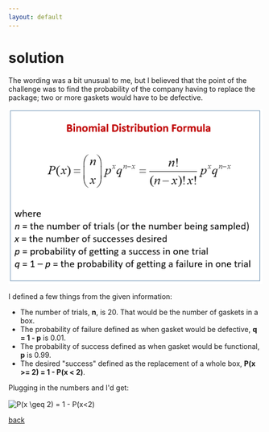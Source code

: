```yaml
---
layout: default
---
```


# solution

The wording was a bit unusual to me, but I believed that the point of the challenge was to find the probability of the company having to replace the package; two or more gaskets would have to be defective. 

![](images/binomial.png)

I defined a few things from the given information:

- The number of trials, **n**, is 20. That would be the number of gaskets in a box.
- The probability of failure defined as when gasket would be defective, **q = 1 - p** is 0.01.
- The probability of success defined as when gasket would be functional, **p** is 0.99.
- The desired "success" defined as the replacement of a whole box, **P(x >= 2) = 1 - P(x < 2)**.

Plugging in the numbers and I'd get:

<img src="https://bit.ly/2MOwcJ7" align="center" border="0" alt="P(x \geq 2) = 1 - P(x<2)" width="192" height="18" />

[back](./challenge.md)

